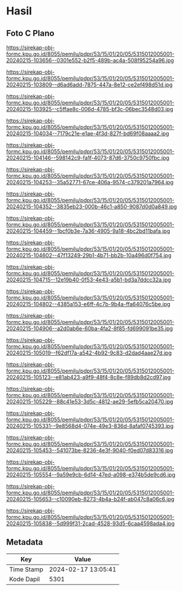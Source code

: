 # Hasil

## Foto C Plano

https://sirekap-obj-formc.kpu.go.id/8055/pemilu/pdpr/53/15/01/20/05/5315012005001-20240215-103656--0301e552-b2f5-489b-ac4a-508f95254a96.jpg

https://sirekap-obj-formc.kpu.go.id/8055/pemilu/pdpr/53/15/01/20/05/5315012005001-20240215-103809--d6ad6add-7875-447a-8e12-ce2ef498d51d.jpg

https://sirekap-obj-formc.kpu.go.id/8055/pemilu/pdpr/53/15/01/20/05/5315012005001-20240215-103925--c5ffae8c-006d-4785-bf3c-06bec3548d03.jpg

https://sirekap-obj-formc.kpu.go.id/8055/pemilu/pdpr/53/15/01/20/05/5315012005001-20240215-104034--7179c21e-e1ae-4f3d-827f-bd69f08aaaa2.jpg

https://sirekap-obj-formc.kpu.go.id/8055/pemilu/pdpr/53/15/01/20/05/5315012005001-20240215-104146--598142c9-fa1f-4073-87d6-3750c9750fbc.jpg

https://sirekap-obj-formc.kpu.go.id/8055/pemilu/pdpr/53/15/01/20/05/5315012005001-20240215-104253--35a52771-67ce-406a-9574-c379201a7964.jpg

https://sirekap-obj-formc.kpu.go.id/8055/pemilu/pdpr/53/15/01/20/05/5315012005001-20240215-104352--3835eb23-000b-46c1-a850-9087d0d0a849.jpg

https://sirekap-obj-formc.kpu.go.id/8055/pemilu/pdpr/53/15/01/20/05/5315012005001-20240215-104459--1bcf0b3e-7a36-4905-9a18-4bc2bd11bafa.jpg

https://sirekap-obj-formc.kpu.go.id/8055/pemilu/pdpr/53/15/01/20/05/5315012005001-20240215-104602--47f13249-29b1-4b71-bb2b-10a496d0f754.jpg

https://sirekap-obj-formc.kpu.go.id/8055/pemilu/pdpr/53/15/01/20/05/5315012005001-20240215-104715--12e19b40-0f53-4e43-a5b1-bd3a7ddcc32a.jpg

https://sirekap-obj-formc.kpu.go.id/8055/pemilu/pdpr/53/15/01/20/05/5315012005001-20240215-104802--4385a153-e6ff-4c7b-9b4a-ffa64076c5be.jpg

https://sirekap-obj-formc.kpu.go.id/8055/pemilu/pdpr/53/15/01/20/05/5315012005001-20240215-104906--a2d0ab6e-60ba-4fa2-8f85-fd699091be35.jpg

https://sirekap-obj-formc.kpu.go.id/8055/pemilu/pdpr/53/15/01/20/05/5315012005001-20240215-105019--f62df17a-a542-4b92-9c83-d2dad4aae27d.jpg

https://sirekap-obj-formc.kpu.go.id/8055/pemilu/pdpr/53/15/01/20/05/5315012005001-20240215-105123--e81ab423-a9f9-48f4-8c8e-f89db8d2cd97.jpg

https://sirekap-obj-formc.kpu.go.id/8055/pemilu/pdpr/53/15/01/20/05/5315012005001-20240215-105229--88c41e53-3d5c-4812-ae29-5efb5ca20470.jpg

https://sirekap-obj-formc.kpu.go.id/8055/pemilu/pdpr/53/15/01/20/05/5315012005001-20240215-105331--9e8568d4-074e-49e3-836d-8afaf0745393.jpg

https://sirekap-obj-formc.kpu.go.id/8055/pemilu/pdpr/53/15/01/20/05/5315012005001-20240215-105453--541073be-8236-4e3f-9040-f0ed07d83316.jpg

https://sirekap-obj-formc.kpu.go.id/8055/pemilu/pdpr/53/15/01/20/05/5315012005001-20240215-105554--9a59e9cb-6d14-47ed-a098-e374b5de9cd6.jpg

https://sirekap-obj-formc.kpu.go.id/8055/pemilu/pdpr/53/15/01/20/05/5315012005001-20240215-105653--c10090eb-8273-4b4a-b24f-ab047c8a06c6.jpg

https://sirekap-obj-formc.kpu.go.id/8055/pemilu/pdpr/53/15/01/20/05/5315012005001-20240215-105838--5d999f31-2cad-4528-93d5-6caa4598ada4.jpg


## Metadata

| Key        | Value               |
| ---------- | ------------------- |
| Time Stamp | 2024-02-17 13:05:41 |
| Kode Dapil | 5301                |



